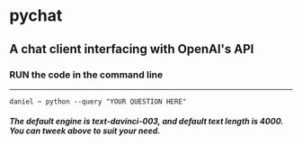 # pychat

## A chat client interfacing with OpenAI's API

### RUN the code in the command line

---

```
daniel ~ python --query "YOUR QUESTION HERE"
```

##### The default engine is text-davinci-003, and default text length is 4000. You can tweek above to suit your need.
